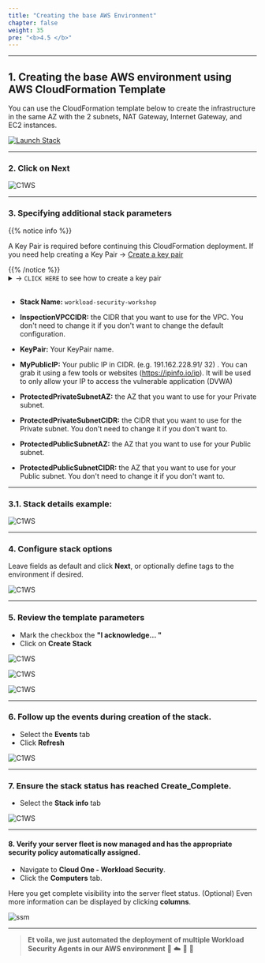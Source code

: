 ```yaml
---
title: "Creating the base AWS Environment"
chapter: false
weight: 35
pre: "<b>4.5 </b>"
---
```


---

## 1. Creating the base AWS environment using AWS CloudFormation Template

You can use the CloudFormation template below to create the infrastructure in the same AZ with the 2 subnets, NAT Gateway, Internet Gateway, and EC2 instances.

[![Launch Stack](https://cdn.rawgit.com/buildkite/cloudformation-launch-stack-button-svg/master/launch-stack.svg)](https://console.aws.amazon.com/cloudformation/home#/stacks/new?stackName=workload-security-workshop&templateURL=https://aws-workshop-c1as-cft-templates.s3.amazonaws.com/CFT_Workload_Security_Workshop.yml)

---

### 2. Click on **Next**

![C1WS](/images/create_env_3.png) 

---

### 3. Specifying additional stack parameters

{{% notice info %}}
<p style='text-align: left;'>
A Key Pair is required before continuing this CloudFormation deployment. If you need help creating a Key Pair -> <a href="https://docs.aws.amazon.com/AWSEC2/latest/UserGuide/ec2-key-pairs.html#having-ec2-create-your-key-pair" target="_top">Create a key pair</a>
</p>
{{% /notice %}}


<details>
  <summary> -> <code>CLICK HERE</code> to see how to create a key pair</summary>

**AWS Console -> EC2 -> Key Pairs -> Create key pair**

![C1WS](/images/create_env_9.png) 

</details>
<br>

- **Stack Name:**  <code>workload-security-workshop</code>

- **InspectionVPCCIDR:** the CIDR that you want to use for the VPC. You don't need to change it if you don't want to change the default configuration.
    
- **KeyPair:** Your KeyPair name.

- **MyPublicIP:** Your public IP in CIDR. (e.g. 191.162.228.91/ 32) . You can grab it using a few tools or websites (https://ipinfo.io/ip). It will be used to only allow your IP to access the vulnerable application (DVWA)

- **ProtectedPrivateSubnetAZ:** the AZ that you want to use for your Private subnet.

- **ProtectedPrivateSubnetCIDR:** the CIDR that you want to use for the Private subnet. You don't need to change it if you don't want to.

- **ProtectedPublicSubnetAZ:** the AZ that you want to use for your Public subnet.

- **ProtectedPublicSubnetCIDR:** the AZ that you want to use for your Public subnet. You don't need to change it if you don't want to.

---

### 3.1. Stack details example:

![C1WS](/images/create_env_4.png) 

---

### 4. Configure stack options

Leave fields as default and click **Next**, or optionally define tags to the environment if desired.

![C1WS](/images/create_env_5.png) 

---

### 5. Review the template parameters 
- Mark the checkbox the **"I acknowledge... "**
- Click on **Create Stack**

![C1WS](/images/create_env_6.png) 

![C1WS](/images/create_env_7.png) 

![C1WS](/images/create_env_8.png) 

---

### 6. Follow up the events during creation of the stack.
- Select the **Events** tab
- Click **Refresh**

![C1WS](/images/create_env_10.png) 

---

### 7. Ensure the stack status has reached **Create_Complete**. 
- Select the **Stack info** tab

![C1WS](/images/create_env_11.png) 

---

#### 8. Verify your server fleet is now managed and has the appropriate security policy automatically assigned.
- Navigate to **Cloud One - Workload Security**.
- Click the **Computers** tab.

Here you get complete visibility into the server fleet status. (Optional) Even more information can be displayed by clicking **columns**.

![ssm](/images/ssm6.png)

---

> **Et voila, we just automated the deployment of multiple Workload Security Agents in our AWS environment** 🤩 :cloud: 🤖 :rocket: